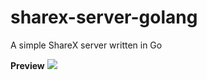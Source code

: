 # sharex-server-golang

A simple ShareX server written in Go

**Preview**
![](https://i.imgur.com/Qmj9Gma.gif)
